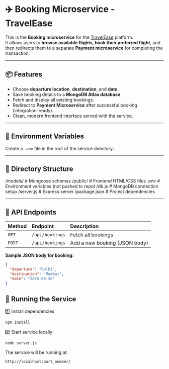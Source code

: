 # ✈️ Booking Microservice - TravelEase

This is the **Booking microservice** for the [TravelEase](https://github.com/TravelEase-Xebia/TravelEase) platform.  
It allows users to **browse available flights, book their preferred flight**, and then redirects them to a separate **Payment microservice** for completing the transaction.

---

## 📦 Features

- Choose **departure location**, **destination**, and **date**.
- Save booking details to a **MongoDB Atlas database**.
- Fetch and display all existing bookings.
- Redirect to **Payment Microservice** after successful booking (integration-ready).
- Clean, modern frontend interface served with the service.

---

## 📝 Environment Variables

Create a `.env` file in the root of the service directory:

---
## 📁 Directory Structure

/models/ # Mongoose schemas
/public/ # Frontend HTML/CSS files
.env # Environment variables (not pushed to repo)
/db.js # MongoDB connection setup
/server.js # Express server
/package.json # Project dependencies


---

## 📡 API Endpoints

| Method | Endpoint        | Description                  |
|:--------|:----------------|:------------------------------|
| `GET`   | `/api/bookings` | Fetch all bookings             |
| `POST`  | `/api/bookings` | Add a new booking (JSON body)  |

**Sample JSON body for booking:**
```json
{
  "departure": "Delhi",
  "destination": "Mumbai",
  "date": "2025-06-30"
}
```
## 🚀 Running the Service
1️⃣ Install dependencies
```
npm install
```
2️⃣ Start service locally
```
node server.js
```
The service will be running at:
```
http://localhost:port_number/
```
